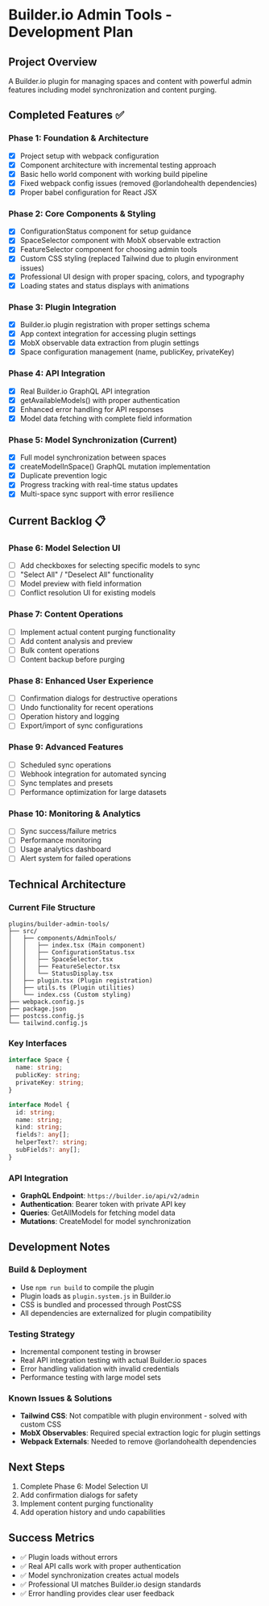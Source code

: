 # Builder.io Admin Tools - Development Plan

## Project Overview
A Builder.io plugin for managing spaces and content with powerful admin features including model synchronization and content purging.

## Completed Features ✅

### Phase 1: Foundation & Architecture
- [x] Project setup with webpack configuration
- [x] Component architecture with incremental testing approach
- [x] Basic hello world component with working build pipeline
- [x] Fixed webpack config issues (removed @orlandohealth dependencies)
- [x] Proper babel configuration for React JSX

### Phase 2: Core Components & Styling
- [x] ConfigurationStatus component for setup guidance
- [x] SpaceSelector component with MobX observable extraction
- [x] FeatureSelector component for choosing admin tools
- [x] Custom CSS styling (replaced Tailwind due to plugin environment issues)
- [x] Professional UI design with proper spacing, colors, and typography
- [x] Loading states and status displays with animations

### Phase 3: Plugin Integration
- [x] Builder.io plugin registration with proper settings schema
- [x] App context integration for accessing plugin settings
- [x] MobX observable data extraction from plugin settings
- [x] Space configuration management (name, publicKey, privateKey)

### Phase 4: API Integration
- [x] Real Builder.io GraphQL API integration
- [x] getAvailableModels() with proper authentication
- [x] Enhanced error handling for API responses
- [x] Model data fetching with complete field information

### Phase 5: Model Synchronization (Current)
- [x] Full model synchronization between spaces
- [x] createModelInSpace() GraphQL mutation implementation
- [x] Duplicate prevention logic
- [x] Progress tracking with real-time status updates
- [x] Multi-space sync support with error resilience

## Current Backlog 📋

### Phase 6: Model Selection UI
- [ ] Add checkboxes for selecting specific models to sync
- [ ] "Select All" / "Deselect All" functionality
- [ ] Model preview with field information
- [ ] Conflict resolution UI for existing models

### Phase 7: Content Operations
- [ ] Implement actual content purging functionality
- [ ] Add content analysis and preview
- [ ] Bulk content operations
- [ ] Content backup before purging

### Phase 8: Enhanced User Experience
- [ ] Confirmation dialogs for destructive operations
- [ ] Undo functionality for recent operations
- [ ] Operation history and logging
- [ ] Export/import of sync configurations

### Phase 9: Advanced Features
- [ ] Scheduled sync operations
- [ ] Webhook integration for automated syncing
- [ ] Sync templates and presets
- [ ] Performance optimization for large datasets

### Phase 10: Monitoring & Analytics
- [ ] Sync success/failure metrics
- [ ] Performance monitoring
- [ ] Usage analytics dashboard
- [ ] Alert system for failed operations

## Technical Architecture

### Current File Structure
```
plugins/builder-admin-tools/
├── src/
│   ├── components/AdminTools/
│   │   ├── index.tsx (Main component)
│   │   ├── ConfigurationStatus.tsx
│   │   ├── SpaceSelector.tsx
│   │   ├── FeatureSelector.tsx
│   │   └── StatusDisplay.tsx
│   ├── plugin.tsx (Plugin registration)
│   ├── utils.ts (Plugin utilities)
│   └── index.css (Custom styling)
├── webpack.config.js
├── package.json
├── postcss.config.js
└── tailwind.config.js
```

### Key Interfaces
```typescript
interface Space {
  name: string;
  publicKey: string;
  privateKey: string;
}

interface Model {
  id: string;
  name: string;
  kind: string;
  fields?: any[];
  helperText?: string;
  subFields?: any[];
}
```

### API Integration
- **GraphQL Endpoint**: `https://builder.io/api/v2/admin`
- **Authentication**: Bearer token with private API key
- **Queries**: GetAllModels for fetching model data
- **Mutations**: CreateModel for model synchronization

## Development Notes

### Build & Deployment
- Use `npm run build` to compile the plugin
- Plugin loads as `plugin.system.js` in Builder.io
- CSS is bundled and processed through PostCSS
- All dependencies are externalized for plugin compatibility

### Testing Strategy
- Incremental component testing in browser
- Real API integration testing with actual Builder.io spaces
- Error handling validation with invalid credentials
- Performance testing with large model sets

### Known Issues & Solutions
- **Tailwind CSS**: Not compatible with plugin environment - solved with custom CSS
- **MobX Observables**: Required special extraction logic for plugin settings
- **Webpack Externals**: Needed to remove @orlandohealth dependencies

## Next Steps
1. Complete Phase 6: Model Selection UI
2. Add confirmation dialogs for safety
3. Implement content purging functionality
4. Add operation history and undo capabilities

## Success Metrics
- ✅ Plugin loads without errors
- ✅ Real API calls work with proper authentication
- ✅ Model synchronization creates actual models
- ✅ Professional UI matches Builder.io design standards
- ✅ Error handling provides clear user feedback